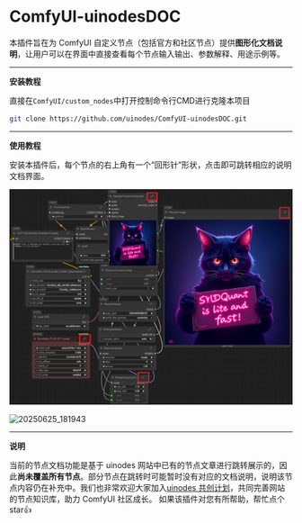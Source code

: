 # ComfyUI-uinodesDOC
本插件旨在为 ComfyUI 自定义节点（包括官方和社区节点）提供**图形化文档说明**，让用户可以在界面中直接查看每个节点输入输出、参数解释、用途示例等。

---

**安装教程**

直接在`ComfyUI/custom_nodes`中打开控制命令行CMD进行克隆本项目

~~~bash
git clone https://github.com/uinodes/ComfyUI-uinodesDOC.git
~~~

---

**使用教程**

安装本插件后，每个节点的右上角有一个“回形针”形状，点击即可跳转相应的说明文档界面。

![image-20250625181804375](assets/image-20250625181804375.png)

![20250625_181943](assets/20250625_181943.gif)

---

**说明**

当前的节点文档功能是基于 uinodes 网站中已有的节点文章进行跳转展示的，因此**尚未覆盖所有节点**。部分节点在跳转时可能暂时没有对应的文档说明，说明该节点内容仍在补充中。我们也非常欢迎大家加入[uinodes 共创计划](https://uinodes.com/co-creation/plan)，共同完善网站的节点知识库，助力 ComfyUI 社区成长。
如果该插件对您有所帮助，帮忙点个star👍

